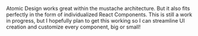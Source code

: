 Atomic Design works great within the mustache architecture. But it also fits perfectly in the form of individualized React Components. This is still a work in progress, but I hopefully plan to get this working so I can streamline UI creation and customize every component, big or small!
